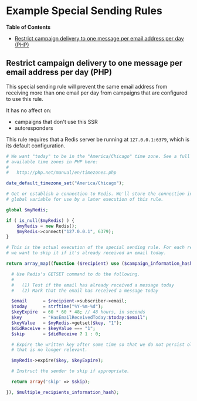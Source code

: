 # Example Special Sending Rules

<!-- START doctoc generated TOC please keep comment here to allow auto update -->
<!-- DON'T EDIT THIS SECTION, INSTEAD RE-RUN doctoc TO UPDATE -->
**Table of Contents**

- [Restrict campaign delivery to one message per email address per day (PHP)](#restrict-campaign-delivery-to-one-message-per-email-address-per-day-php)

<!-- END doctoc generated TOC please keep comment here to allow auto update -->

## Restrict campaign delivery to one message per email address per day (PHP)

This special sending rule will prevent the same email address from receiving
more than one email per day from campaigns that are configured to use this
rule.

It has no affect on:

* campaigns that don't use this SSR
* autoresponders

This rule requires that a Redis server be running at `127.0.0.1:6379`, which is
its default configuration.

```php
# We want "today" to be in the "America/Chicago" time zone. See a full list of
# available time zones in PHP here:
#
#   http://php.net/manual/en/timezones.php

date_default_timezone_set("America/Chicago");

# Get or establish a connection to Redis. We'll store the connection in a
# global variable for use by a later execution of this rule.

global $myRedis;

if ( is_null($myRedis) ) {
    $myRedis = new Redis();
    $myRedis->connect("127.0.0.1", 6379);
}

# This is the actual execution of the special sending rule. For each recipient,
# we want to skip it if it's already received an email today.

return array_map((function ($recipient) use ($campaign_information_hash, $myRedis) {

  # Use Redis's GETSET command to do the following.
  #
  #   (1) Test if the email has already received a message today
  #   (2) Mark that the email has received a message today

  $email      = $recipient->subscriber->email;
  $today      = strftime("%Y-%m-%d");
  $keyExpire  = 60 * 60 * 48; // 48 hours, in seconds
  $key        = "HasEmailReceivedToday:$today:$email";
  $keyValue   = $myRedis->getset($key, "1");
  $didReceive = $keyValue === "1";
  $skip       = $didReceive ? 1 : 0;

  # Expire the written key after some time so that we do not persist old data
  # that is no longer relevant.

  $myRedis->expire($key, $keyExpire);

  # Instruct the sender to skip if appropriate.

  return array('skip' => $skip);

}), $multiple_recipients_information_hash);
```
